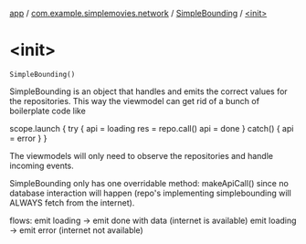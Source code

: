 [app](../../index.md) / [com.example.simplemovies.network](../index.md) / [SimpleBounding](index.md) / [&lt;init&gt;](./-init-.md)

# &lt;init&gt;

`SimpleBounding()`

SimpleBounding is an object that handles and emits the correct values for the repositories.
This way the viewmodel can get rid of a bunch of boilerplate code like

scope.launch {
try {
    api = loading
    res = repo.call()
    api = done
} catch()
{
    api = error
}
}

The viewmodels will only need to observe the repositories and handle incoming events.

SimpleBounding only has one overridable method: makeApiCall() since no database interaction
will happen (repo's implementing simplebounding will ALWAYS fetch from the internet).

flows:
emit loading -&gt; emit done with data (internet is available)
emit loading -&gt; emit error (internet not available)

